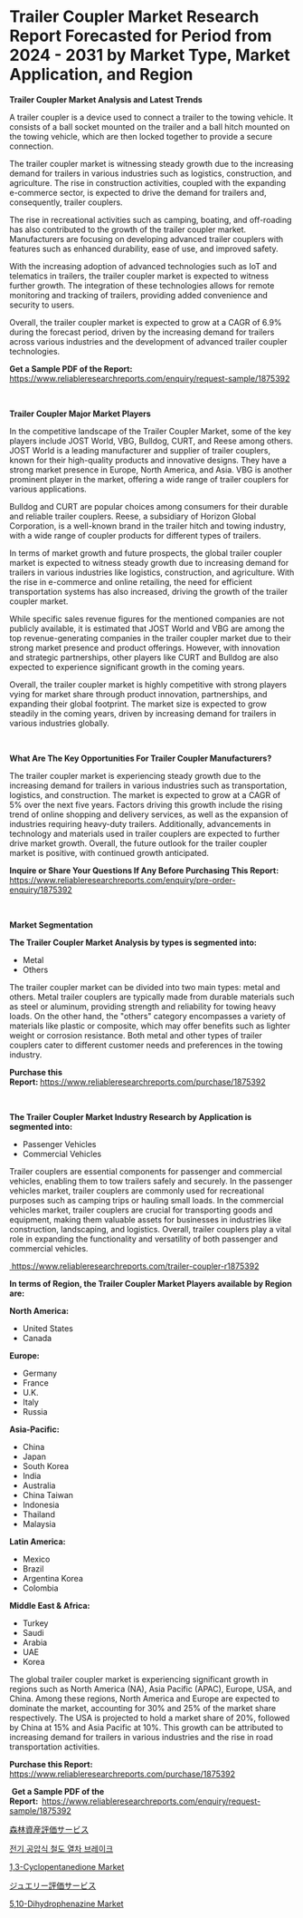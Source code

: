 <p><h1>Trailer Coupler Market Research Report Forecasted for Period from 2024 -  2031 by Market Type, Market Application, and Region</h1></p><p><strong>Trailer Coupler Market Analysis and Latest Trends</strong></p>
<p><p>A trailer coupler is a device used to connect a trailer to the towing vehicle. It consists of a ball socket mounted on the trailer and a ball hitch mounted on the towing vehicle, which are then locked together to provide a secure connection.</p><p>The trailer coupler market is witnessing steady growth due to the increasing demand for trailers in various industries such as logistics, construction, and agriculture. The rise in construction activities, coupled with the expanding e-commerce sector, is expected to drive the demand for trailers and, consequently, trailer couplers.</p><p>The rise in recreational activities such as camping, boating, and off-roading has also contributed to the growth of the trailer coupler market. Manufacturers are focusing on developing advanced trailer couplers with features such as enhanced durability, ease of use, and improved safety.</p><p>With the increasing adoption of advanced technologies such as IoT and telematics in trailers, the trailer coupler market is expected to witness further growth. The integration of these technologies allows for remote monitoring and tracking of trailers, providing added convenience and security to users.</p><p>Overall, the trailer coupler market is expected to grow at a CAGR of 6.9% during the forecast period, driven by the increasing demand for trailers across various industries and the development of advanced trailer coupler technologies.</p></p>
<p><strong>Get a Sample PDF of the Report:&nbsp;</strong> <a href="https://www.reliableresearchreports.com/enquiry/request-sample/1875392">https://www.reliableresearchreports.com/enquiry/request-sample/1875392</a></p>
<p>&nbsp;</p>
<p><strong>Trailer Coupler Major Market Players</strong></p>
<p><p>In the competitive landscape of the Trailer Coupler Market, some of the key players include JOST World, VBG, Bulldog, CURT, and Reese among others. JOST World is a leading manufacturer and supplier of trailer couplers, known for their high-quality products and innovative designs. They have a strong market presence in Europe, North America, and Asia. VBG is another prominent player in the market, offering a wide range of trailer couplers for various applications.</p><p>Bulldog and CURT are popular choices among consumers for their durable and reliable trailer couplers. Reese, a subsidiary of Horizon Global Corporation, is a well-known brand in the trailer hitch and towing industry, with a wide range of coupler products for different types of trailers.</p><p>In terms of market growth and future prospects, the global trailer coupler market is expected to witness steady growth due to increasing demand for trailers in various industries like logistics, construction, and agriculture. With the rise in e-commerce and online retailing, the need for efficient transportation systems has also increased, driving the growth of the trailer coupler market.</p><p>While specific sales revenue figures for the mentioned companies are not publicly available, it is estimated that JOST World and VBG are among the top revenue-generating companies in the trailer coupler market due to their strong market presence and product offerings. However, with innovation and strategic partnerships, other players like CURT and Bulldog are also expected to experience significant growth in the coming years.</p><p>Overall, the trailer coupler market is highly competitive with strong players vying for market share through product innovation, partnerships, and expanding their global footprint. The market size is expected to grow steadily in the coming years, driven by increasing demand for trailers in various industries globally.</p></p>
<p>&nbsp;</p>
<p><strong>What Are The Key Opportunities For Trailer Coupler Manufacturers?</strong></p>
<p><p>The trailer coupler market is experiencing steady growth due to the increasing demand for trailers in various industries such as transportation, logistics, and construction. The market is expected to grow at a CAGR of 5% over the next five years. Factors driving this growth include the rising trend of online shopping and delivery services, as well as the expansion of industries requiring heavy-duty trailers. Additionally, advancements in technology and materials used in trailer couplers are expected to further drive market growth. Overall, the future outlook for the trailer coupler market is positive, with continued growth anticipated.</p></p>
<p><strong>Inquire or Share Your Questions If Any Before Purchasing This Report:</strong> <a href="https://www.reliableresearchreports.com/enquiry/pre-order-enquiry/1875392">https://www.reliableresearchreports.com/enquiry/pre-order-enquiry/1875392</a></p>
<p>&nbsp;</p>
<p><strong>Market Segmentation</strong></p>
<p><strong>The Trailer Coupler Market Analysis by types is segmented into:</strong></p>
<p><ul><li>Metal</li><li>Others</li></ul></p>
<p><p>The trailer coupler market can be divided into two main types: metal and others. Metal trailer couplers are typically made from durable materials such as steel or aluminum, providing strength and reliability for towing heavy loads. On the other hand, the "others" category encompasses a variety of materials like plastic or composite, which may offer benefits such as lighter weight or corrosion resistance. Both metal and other types of trailer couplers cater to different customer needs and preferences in the towing industry.</p></p>
<p><strong>Purchase this Report:&nbsp;</strong><a href="https://www.reliableresearchreports.com/purchase/1875392">https://www.reliableresearchreports.com/purchase/1875392</a></p>
<p>&nbsp;</p>
<p><strong>The Trailer Coupler Market Industry Research by Application is segmented into:</strong></p>
<p><ul><li>Passenger Vehicles</li><li>Commercial Vehicles</li></ul></p>
<p><p>Trailer couplers are essential components for passenger and commercial vehicles, enabling them to tow trailers safely and securely. In the passenger vehicles market, trailer couplers are commonly used for recreational purposes such as camping trips or hauling small loads. In the commercial vehicles market, trailer couplers are crucial for transporting goods and equipment, making them valuable assets for businesses in industries like construction, landscaping, and logistics. Overall, trailer couplers play a vital role in expanding the functionality and versatility of both passenger and commercial vehicles.</p></p>
<p><a href="https://www.reliableresearchreports.com/trailer-coupler-r1875392">&nbsp;https://www.reliableresearchreports.com/trailer-coupler-r1875392</a></p>
<p><strong>In terms of Region, the Trailer Coupler Market Players available by Region are:</strong></p>
<p>
    <p> <strong> North America: </strong>
        <ul>
            <li>United States</li>
            <li>Canada</li>
        </ul>
        </p> 
    <p> <strong> Europe: </strong>
        <ul>
            <li>Germany</li>
            <li>France</li>
            <li>U.K.</li>
            <li>Italy</li>
            <li>Russia</li>
        </ul>
        </p> 
    <p> <strong> Asia-Pacific: </strong>
        <ul>
            <li>China</li>
            <li>Japan</li>
            <li>South Korea</li>
            <li>India</li>
            <li>Australia</li>
            <li>China Taiwan</li>
            <li>Indonesia</li>
            <li>Thailand</li>
            <li>Malaysia</li>
        </ul>
        </p> 
    <p> <strong> Latin America: </strong>
        <ul>
            <li>Mexico</li>
            <li>Brazil</li>
            <li>Argentina Korea</li>
            <li>Colombia</li>
        </ul>
        </p> 
    <p> <strong> Middle East & Africa: </strong>
        <ul>
            <li>Turkey</li>
            <li>Saudi</li>
            <li>Arabia</li>
            <li>UAE</li>
            <li>Korea</li>
        </ul>
    </p>
    </p>
<p><p>The global trailer coupler market is experiencing significant growth in regions such as North America (NA), Asia Pacific (APAC), Europe, USA, and China. Among these regions, North America and Europe are expected to dominate the market, accounting for 30% and 25% of the market share respectively. The USA is projected to hold a market share of 20%, followed by China at 15% and Asia Pacific at 10%. This growth can be attributed to increasing demand for trailers in various industries and the rise in road transportation activities.</p></p>
<p><strong>Purchase this Report: </strong><a href="https://www.reliableresearchreports.com/purchase/1875392">https://www.reliableresearchreports.com/purchase/1875392</a></p>
<p>&nbsp;<strong>Get a Sample PDF of the Report:&nbsp;&nbsp;</strong><a href="https://www.reliableresearchreports.com/enquiry/request-sample/1875392">https://www.reliableresearchreports.com/enquiry/request-sample/1875392</a></p>
<p><strong></strong></p>
<p><p><a href="https://github.com/CloydAbbott2023/Market-Research-Report-List-2/blob/main/4270234121786.md">森林資産評価サービス</a></p><p><a href="https://github.com/ZacharyScthmitt4465/Market-Research-Report-List-2/blob/main/5031197113740.md">전기 공압식 철도 열차 브레이크</a></p><p><a href="https://github.com/indrystar/Market-Research-Report-List-3/blob/main/13-cyclopentanedione-market.md">1,3-Cyclopentanedione Market</a></p><p><a href="https://github.com/AaronVargas43/Market-Research-Report-List-2/blob/main/1721577121785.md">ジュエリー評価サービス</a></p><p><a href="https://github.com/AKSHATREPORTPRIME/Market-Research-Report-List-5/blob/main/510-dihydrophenazine-market.md">5,10-Dihydrophenazine Market</a></p></p>